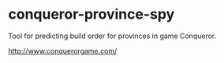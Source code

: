 conqueror-province-spy
======================

Tool for predicting build order for provinces in game Conqueror. 

http://www.conquerorgame.com/

